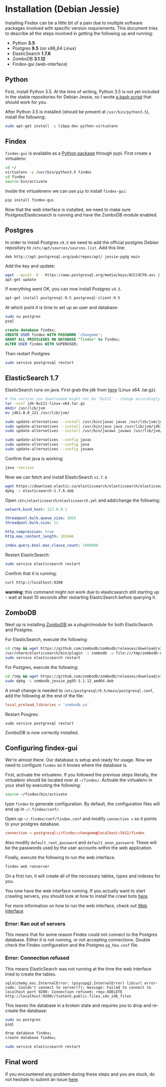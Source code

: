 # Installation (Debian Jessie)

Installing Findex can be a little bit of a pain due to multiple software packages involved with specific version requirements. This document tries to describe all the steps involved in getting the following up and running:

- Python **3.5**
- Postgres **9.5** (on x86_64 Linux)
- ElasticSearch **1.7.6**
- ZomboDB **3.1.12**
- Findex-gui (web-interface)


## Python

First, install Python 3.5. At the time of writing, Python 3.5 is not yet included in the stable repositories for Debian Jessie, so I wrote [a bash script](https://gist.github.com/skftn/be58f8e4cc2afac7cfac34e536a7128c) that should work for you.

After Python 3.5 is installed (should be present at `/usr/bin/python3.5`), install the following:

```sh
sudo apt-get install -y libpq-dev python-virtualenv
```

## Findex

`findex-gui` is available as a [Python package](https://pypi.python.org/pypi/Findex-GUI) through pypi. First create a virtualenv:

```sh
cd ~/
virtualenv -p /usr/bin/python3.5 findex
cd findex
source bin/activate
```

Inside the virtualenenv we can use `pip` to install `findex-gui`:
```sh
pip install findex-gui
```

Now that the web interface is installed, we need to make sure Postgres/Elasticsearch is running and have the ZomboDB module enabled.

## Postgres

In order to install Postgres `v9.5` we need to add the official postgres Debian repository to `/etc/apt/sources/sources.list`. Add this line:

```
deb http://apt.postgresql.org/pub/repos/apt/ jessie-pgdg main
```

Add the key and update:
```sh
wget --quiet -O - https://www.postgresql.org/media/keys/ACCC4CF8.asc | apt-key add -
apt-get update
```

If everything went OK, you can now install Postgres `v9.5`.

```sh
apt-get install postgresql-9.5 postgresql-client-9.5 
```

At which point it is time to set up an user and database:

```sh
sudo su postgres
psql
```

```sql
create database findex;
CREATE USER findex WITH PASSWORD 'changeme';
GRANT ALL PRIVILEGES ON DATABASE "findex" to findex;
ALTER USER findex WITH SUPERUSER;
```

Then restart Postgres:

```sh
sudo service postgresql restart
```

## ElasticSearch 1.7

ElasticSearch runs on java. First grab the jdk from [here](http://download.oracle.com/otn-pub/java/jdk/8u131-b11/d54c1d3a095b4ff2b6607d096fa80163/jdk-8u131-linux-x64.tar.gz) (Linux x64 .tar.gz).

```sh
# the version you downloaded might not be '8u121' - change accordingly
tar -xvzf jdk-8u121-linux-x64.tar.gz
mkdir /usr/lib/jvm
mv jdk1.8.0_121 /usr/lib/jvm/

sudo update-alternatives --install /usr/bin/javac javac /usr/lib/jvm/jdk1.8.0_121/bin/javac 1
sudo update-alternatives --install /usr/bin/java java /usr/lib/jvm/jdk1.8.0_121/bin/java 1
sudo update-alternatives --install /usr/bin/javaws javaws /usr/lib/jvm/jdk1.8.0_121/bin/javaws 1

sudo update-alternatives --config javac 
sudo update-alternatives --config java 
sudo update-alternatives --config javaws
```

Confirm that java is working:
```sh
java -version
```

Now we can fetch and install ElasticSearch `v1.7.6`
```sh
wget https://download.elastic.co/elasticsearch/elasticsearch/elasticsearch-1.7.6.deb
dpkg -i elasticsearch-1.7.6.deb
```

Open `/etc/elasticsearch/elasticsearch.yml` and add/change the following:

```yml
network.bind_host: 127.0.0.1

threadpool.bulk.queue_size: 1024
threadpool.bulk.size: 12

http.compression: true
http.max_content_length: 1024mb

index.query.bool.max_clause_count: 1000000
```

Restart ElasticSearch:

```sh
sudo service elasticsearch restart
```

Confirm that it is running:

```sh
curl http://localhost:9200
```

**warning**: this command might not work due to elasticsearch still starting up - wait at least 10 seconds after restarting ElasticSearch before querying it.

## ZomboDB

Next up is installing [ZomboDB](https://github.com/zombodb/zombodb) as a plugin/module for both ElasticSearch and Postgres.

For ElasticSearch, execute the following:
```sh
cd /tmp && wget https://github.com/zombodb/zombodb/releases/download/v3.1.12/zombodb-es-plugin-3.1.12.zip
/usr/share/elasticsearch/bin/plugin -i zombodb -u file:///tmp/zombodb-es-plugin-3.1.12.zip
sudo service elasticsearch restart
```

For Postgres, execute the following:
```sh
cd /tmp && wget https://github.com/zombodb/zombodb/releases/download/v3.1.12/zombodb_jessie_pg95-3.1.12_amd64.deb
sudo dpkg -i zombodb_jessie_pg95-3.1.12_amd64.deb
```

A small change is needed to `/etc/postgresql/9.5/main/postgresql.conf`, add the following at the end of the file:

```conf
local_preload_libraries = 'zombodb.so'
```

Restart Posgres:

```
sudo service postgresql restart
```

ZomboDB is now correctly installed.

## Configuring findex-gui

We're almost there. Our database is setup and ready for usage. Now we need to configure `findex` so it knows where the database is.

First, activate the virtualenv. If you followed the previous steps literally, the virtualenv should be located over at `~/findex/`. Activate the virtualenv in your shell by executing the following:

```sh
source ~/findex/bin/activate
```


type `findex` to generate configuration. By default, the configuration files will end up in `~/.findex/conf/`. 

Open up `~/.findex/conf/findex.conf` and modify `connection =` so it points to your postgres database.

```conf
connection = postgresql://findex:changeme@localhost:5432/findex
```

Also modify `default_root_password` and `default_anon_password`. These will be the passwords used by the user accounts within the web application.

Finally, execute the following to run the web interface. 

```sh
findex web runserver
```

On a first run, it will create all of the neccesary tables, types and indexes for you.

You now have the web interface running. If you actually want to start crawling servers, you should look at how to install the crawl bots [here](https://github.com/skftn/findex-crawl).

For more information on how to run the web interface, check out [Web interface](https://github.com/skftn/findex-gui/blob/master/docs/web/WEB.md)

### Error: Ran out of servers

This means that for some reason Findex could not connect to the Postgres database. Either it is not running, or not accepting connections. Double check the Findex configuration and the Postgres `pg_hba.conf` file.

### Error: Connection refused

This means ElasticSearch was not running at the time the web interface tried to create the tables.

```
sqlalchemy.exc.InternalError: (psycopg2.InternalError) libcurl error-code: Couldn't connect to server(7); message: Failed to connect to localhost port 9200: Connection refused; req=-XDELETE http://localhost:9200//tieten5.public.files.idx_zdb_files 
```

This leaves the database in a broken state and requires you to drop and re-create the database:

```sh
sudo su postgres
psql

drop database findex;
create database findex;
```

```sh
sudo service elasticsearch restart
```

## Final word

If you encountered any problem during these steps and you are stuck, do not hesitate to submit an issue [here](https://github.com/skftn/findex-gui/issues).